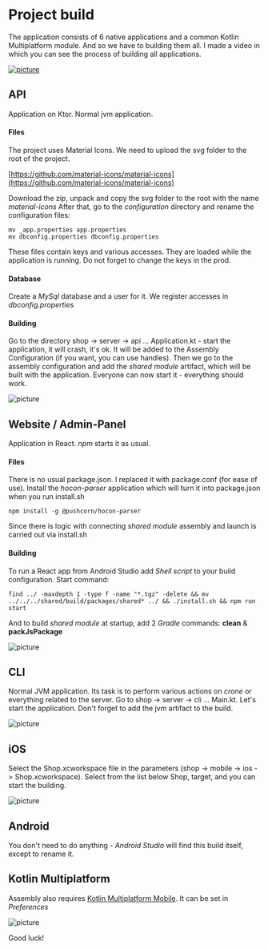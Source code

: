 Project build
===================

The application consists of 6 native applications and a common Kotlin Multiplatform module.
And so we have to building them all.
I made a video in which you can see the process of building all applications.

[![picture](https://keygenqt.github.io/km-shop/data/common/btn_youtube.png)](https://youtu.be/Nmne4W4ktH0)

## API

Application on Ktor. Normal jvm application.

#### Files

The project uses Material Icons. We need to upload the svg folder to the root of the project.

[https://github.com/material-icons/material-icons](https://github.com/material-icons/material-icons)

Download the zip, unpack and copy the svg folder to the root with the name *material-icons*
After that, go to the *configuration* directory and rename the configuration files:

```shell
mv _app.properties app.properties
mv dbconfig.properties dbconfig.properties
```

These files contain keys and various accesses. They are loaded while the application is running.
Do not forget to change the keys in the prod.

#### Database

Create a *MySql* database and a user for it. We register accesses in *dbconfig.properties*

#### Building

Go to the directory shop -> server -> api ... Application.kt - start the application, it will crash, it's ok.
It will be added to the Assembly Configuration (if you want, you can use handles).
Then we go to the assembly configuration and add the *shared module* artifact, which will be built with the application.
Everyone can now start it - everything should work.

![picture](https://keygenqt.github.io/km-shop/data/api/Screenshot_2022-12-30_at_05.05.55.png)

## Website / Admin-Panel

Application in React. *npm* starts it as usual.

#### Files

There is no usual package.json. I replaced it with package.conf (for ease of use).
Install the *hocon-parser* application which will turn it into package.json when you run install.sh

```shell
npm install -g @pushcorn/hocon-parser
```

Since there is logic with connecting *shared module* assembly and launch is carried out via install.sh

#### Building

To run a React app from Android Studio add *Shell script* to your build configuration. Start command:

```shell
find ../ -maxdepth 1 -type f -name "*.tgz" -delete && mv ../../../shared/build/packages/shared* ../ && ./install.sh && npm run start
```

And to build *shared module* at startup, add 2 *Gradle* commands: **clean** & **packJsPackage**

![picture](https://keygenqt.github.io/km-shop/data/frontend/Screenshot_2022-12-30_at_04.22.13.png)

## CLI

Normal JVM application. Its task is to perform various actions on *crone* or everything related to the server.
Go to shop -> server -> cli ... Main.kt. Let's start the application.
Don't forget to add the jvm artifact to the build.

![picture](https://keygenqt.github.io/km-shop/data/cli/Screenshot_2022-12-30_at_04.34.13.png)

## iOS

Select the Shop.xcworkspace file in the parameters (shop -> mobile -> ios -> Shop.xcworkspace).
Select from the list below Shop, target, and you can start the building.

![picture](https://keygenqt.github.io/km-shop/data/ios/Screenshot_2022-12-30_at_04.33.54.png)

## Android

You don't need to do anything - *Android Studio* will find this build itself, except to rename it.

## Kotlin Multiplatform

Assembly also requires [Kotlin Multiplatform Mobile](https://plugins.jetbrains.com/plugin/14936-kotlin-multiplatform-mobile).
It can be set in *Preferences*

![picture](https://keygenqt.github.io/km-shop/data/common/Screenshot_2022-12-30_at_04.39.52.png)

Good luck!
